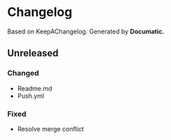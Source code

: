 # Changelog

Based on KeepAChangelog.
Generated by **Documatic.**

## Unreleased

### Changed

* Readme.md
* Push.yml

### Fixed

* Resolve merge conflict
